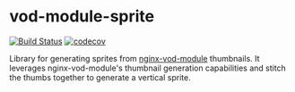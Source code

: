 # vod-module-sprite

[![Build Status](https://travis-ci.org/fsouza/vod-module-sprite.svg?branch=master)](https://travis-ci.org/fsouza/vod-module-sprite)
[![codecov](https://codecov.io/gh/fsouza/vod-module-sprite/branch/master/graph/badge.svg)](https://codecov.io/gh/fsouza/vod-module-sprite)

Library for generating sprites from
[nginx-vod-module](https://github.com/kaltura/nginx-vod-module) thumbnails. It
leverages nginx-vod-module's thumbnail generation capabilities and stitch the
thumbs together to generate a vertical sprite.
